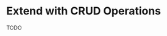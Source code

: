 # Extend with CRUD Operations

TODO

<!--
update(args: { id: string, data: any }): Promise<any> {
  return db.findByIdAndUpdate(args.id, args.data);
}
-->
